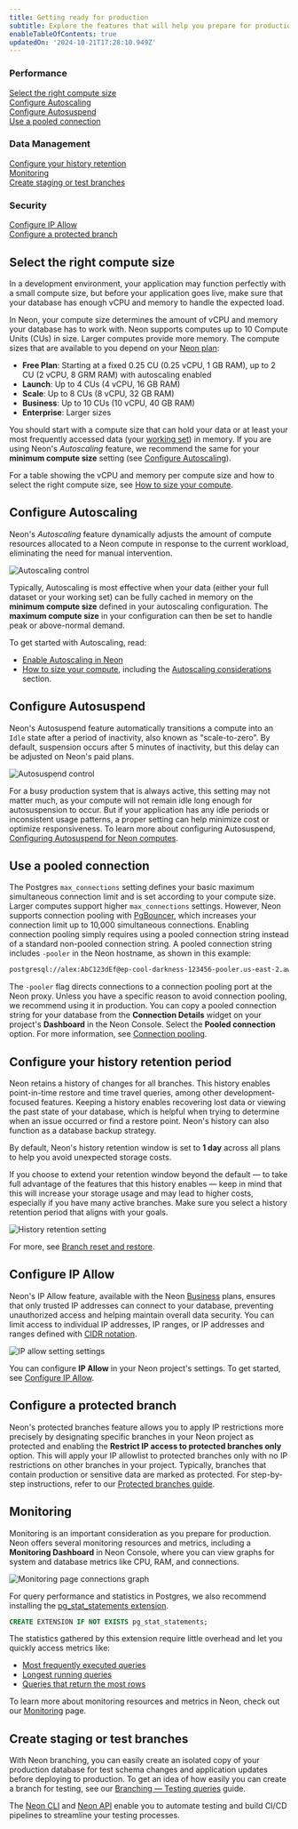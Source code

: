 ```yaml
---
title: Getting ready for production
subtitle: Explore the features that will help you prepare for production with Neon
enableTableOfContents: true
updatedOn: '2024-10-21T17:28:10.949Z'
---
```


<div style={{ display: 'flex', flexWrap: 'wrap' }}>
  <div style={{ flex: 1, paddingRight: '20px' }}>
    <h3>Performance</h3>
    <p>
      <a href="#select-the-right-compute-size">Select the right compute size</a><br />
      <a href="#configure-autoscaling">Configure Autoscaling</a><br />
      <a href="#configure-autosuspend">Configure Autosuspend</a><br />
      <a href="#use-a-pooled-connection">Use a pooled connection</a>
    </p>
  </div>
  
  <div style={{ flex: 1, paddingRight: '20px' }}>
    <h3>Data Management</h3>
    <p>
      <a href="#configure-your-history-retention-period">Configure your history retention</a><br />
      <a href="#monitoring">Monitoring</a><br />
      <a href="#create-staging-or-test-branches">Create staging or test branches</a>
    </p>
  </div>

  <div style={{ flex: 1 }}>
    <h3>Security</h3>
    <p>
      <a href="#configure-ip-allow">Configure IP Allow</a><br />
      <a href="#configure-a-protected-branch">Configure a protected branch</a>
    </p>
  </div>
</div>

## Select the right compute size

In a development environment, your application may function perfectly with a small compute size, but before your application goes live, make sure that your database has enough vCPU and memory to handle the expected load.

In Neon, your compute size determines the amount of vCPU and memory your database has to work with. Neon supports computes up to 10 Compute Units (CUs) in size. Larger computes provide more memory. The compute sizes that are available to you depend on your [Neon plan](/docs/introduction/plans):

- **Free Plan**: Starting at a fixed 0.25 CU (0.25 vCPU, 1 GB RAM), up to 2 CU (2 vCPU, 8 GRM RAM) with autoscaling enabled
- **Launch**: Up to 4 CUs (4 vCPU, 16 GB RAM)
- **Scale**: Up to 8 CUs (8 vCPU, 32 GB RAM)
- **Business**: Up to 10 CUs (10 vCPU, 40 GB RAM)
- **Enterprise**: Larger sizes

You should start with a compute size that can hold your data or at least your most frequently accessed data (your [working set](/docs/reference/glossary#working-set)) in memory. If you are using Neon's _Autoscaling_ feature, we recommend the same for your **minimum compute size** setting (see [Configure Autoscaling](#configure-autoscaling)).

For a table showing the vCPU and memory per compute size and how to select the right compute size, see [How to size your compute](/docs/manage/endpoints#how-to-size-your-compute).

## Configure Autoscaling

Neon's _Autoscaling_ feature dynamically adjusts the amount of compute resources allocated to a Neon compute in response to the current workload, eliminating the need for manual intervention.

![Autoscaling control](/docs/get-started-with-neon/autoscaling_control.png)

Typically, Autoscaling is most effective when your data (either your full dataset or your working set) can be fully cached in memory on the **minimum compute size** defined in your autoscaling configuration. The **maximum compute size** in your configuration can then be set to handle peak or above-normal demand.

To get started with Autoscaling, read:

- [Enable Autoscaling in Neon](/docs/guides/autoscaling-guide)
- [How to size your compute](/docs/manage/endpoints#how-to-size-your-compute), including the [Autoscaling considerations](/docs/manage/endpoints#autoscaling-considerations) section.

## Configure Autosuspend

Neon's Autosuspend feature automatically transitions a compute into an `Idle` state after a period of inactivity, also known as "scale-to-zero". By default, suspension occurs after 5 minutes of inactivity, but this delay can be adjusted on Neon's paid plans.

![Autosuspend control](/docs/get-started-with-neon/autosuspend_control.png)

For a busy production system that is always active, this setting may not matter much, as your compute will not remain idle long enough for autosuspension to occur. But if your application has any idle periods or inconsistent usage patterns, a proper setting can help minimize cost or optimize responsiveness. To learn more about configuring Autosuspend, [Configuring Autosuspend for Neon computes](/docs/guides/auto-suspend-guide).

## Use a pooled connection

The Postgres `max_connections` setting defines your basic maximum simultaneous connection limit and is set according to your compute size. Larger computes support higher `max_connections` settings. However, Neon supports connection pooling with [PgBouncer](https://www.pgbouncer.org/), which increases your connection limit up to 10,000 simultaneous connections. Enabling connection pooling simply requires using a pooled connection string instead of a standard non-pooled connection string. A pooled connection string includes `-pooler` in the Neon hostname, as shown in this example:

```bash
postgresql://alex:AbC123dEf@ep-cool-darkness-123456-pooler.us-east-2.aws.neon.tech/dbname?sslmode=require
```

The `-pooler` flag directs connections to a connection pooling port at the Neon proxy. Unless you have a specific reason to avoid connection pooling, we recommend using it in production. You can copy a pooled connection string for your database from the **Connection Details** widget on your project's **Dashboard** in the Neon Console. Select the **Pooled connection** option. For more information, see [Connection pooling](/docs/connect/connection-pooling).

## Configure your history retention period

Neon retains a history of changes for all branches. This history enables point-in-time restore and time travel queries, among other development-focused features. Keeping a history enables recovering lost data or viewing the past state of your database, which is helpful when trying to determine when an issue occurred or find a restore point. Neon's history can also function as a database backup strategy.

By default, Neon's history retention window is set to **1 day** across all plans to help you avoid unexpected storage costs.

If you choose to extend your retention window beyond the default &#8212; to take full advantage of the features that this history enables &#8212; keep in mind that this will increase your storage usage and may lead to higher costs, especially if you have many active branches. Make sure you select a history retention period that aligns with your goals.

![History retention setting](/docs/get-started-with-neon/history_retention_setting.png)

For more, see [Branch reset and restore](/docs/introduction/point-in-time-restore).

## Configure IP Allow

Neon's IP Allow feature, available with the Neon [Business](/docs/introduction/plans#business) plans, ensures that only trusted IP addresses can connect to your database, preventing unauthorized access and helping maintain overall data security. You can limit access to individual IP addresses, IP ranges, or IP addresses and ranges defined with [CIDR notation](/docs/reference/glossary#cidr-notation).

![IP allow setting settings](/docs/get-started-with-neon/ip_allow_settings.png)

You can configure **IP Allow** in your Neon project's settings. To get started, see [Configure IP Allow](/docs/manage/projects#configure-ip-allow).

## Configure a protected branch

Neon's protected branches feature allows you to apply IP restrictions more precisely by designating specific branches in your Neon project as protected and enabling the **Restrict IP access to protected branches only** option. This will apply your IP allowlist to protected branches only with no IP restrictions on other branches in your project. Typically, branches that contain production or sensitive data are marked as protected. For step-by-step instructions, refer to our [Protected branches guide](/docs/guides/protected-branches).

## Monitoring

Monitoring is an important consideration as you prepare for production. Neon offers several monitoring resources and metrics, including a **Monitoring Dashboard** in Neon Console, where you can view graphs for system and database metrics like CPU, RAM, and connections.

![Monitoring page connections graph](/docs/introduction/monitor_connections.png)

For query performance and statistics in Postgres, we also recommend installing the [pg_stat_statements extension](/docs/extensions/pg_stat_statements).

```sql
CREATE EXTENSION IF NOT EXISTS pg_stat_statements;
```

The statistics gathered by this extension require little overhead and let you quickly access metrics like:

- [Most frequently executed queries](/docs/postgresql/query-performance#most-frequently-executed-queries)
- [Longest running queries](/docs/postgresql/query-performance#long-running-queries)
- [Queries that return the most rows](/docs/postgresql/query-performance#queries-that-return-the-most-rows)

To learn more about monitoring resources and metrics in Neon, check out our [Monitoring](/docs/introduction/monitoring) page.

## Create staging or test branches

With Neon branching, you can easily create an isolated copy of your production database for test schema changes and application updates before deploying to production. To get an idea of how easily you can create a branch for testing, see our [Branching — Testing queries](/docs/guides/branching-test-queries) guide.

The [Neon CLI](/docs/reference/neon-cli) and [Neon API](https://api-docs.neon.tech/reference/getting-started-with-neon-api) enable you to automate testing and build CI/CD pipelines to streamline your testing processes.

<NeedHelp/>
